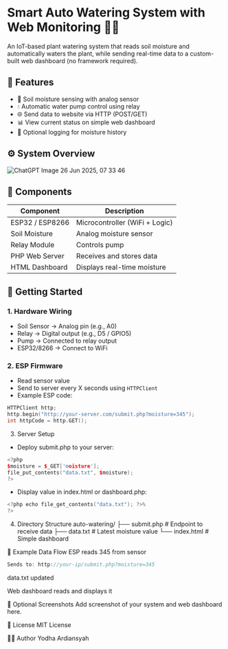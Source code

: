 # Smart Auto Watering System with Web Monitoring 🌱💧

An IoT-based plant watering system that reads soil moisture and automatically waters the plant, while sending real-time data to a custom-built web dashboard (no framework required).

## 🌟 Features

- 🌱 Soil moisture sensing with analog sensor
- 💧 Automatic water pump control using relay
- 🌐 Send data to website via HTTP (POST/GET)
- 📊 View current status on simple web dashboard
- 📅 Optional logging for moisture history

## ⚙️ System Overview

![ChatGPT Image 26 Jun 2025, 07 33 46](https://github.com/user-attachments/assets/dcb944f1-ac02-4cae-8ea8-ab09b7b4b70a)

## 🔧 Components

| Component         | Description                   |
|-------------------|-------------------------------|
| ESP32 / ESP8266   | Microcontroller (WiFi + Logic)|
| Soil Moisture     | Analog moisture sensor        |
| Relay Module      | Controls pump                 |
| PHP Web Server    | Receives and stores data      |
| HTML Dashboard    | Displays real-time moisture   |

## 🚀 Getting Started

### 1. Hardware Wiring

- Soil Sensor → Analog pin (e.g., A0)
- Relay → Digital output (e.g., D5 / GPIO5)
- Pump → Connected to relay output
- ESP32/8266 → Connect to WiFi

### 2. ESP Firmware

- Read sensor value
- Send to server every X seconds using `HTTPClient`
- Example ESP code:
```cpp
HTTPClient http;
http.begin("http://your-server.com/submit.php?moisture=345");
int httpCode = http.GET();
```
3. Server Setup
- Deploy submit.php to your server:
```cpp
<?php
$moisture = $_GET['moisture'];
file_put_contents("data.txt", $moisture);
?>
```
- Display value in index.html or dashboard.php:
```cpp
<?php echo file_get_contents("data.txt"); ?>%
?>
```
4. Directory Structure
auto-watering/
├── submit.php         # Endpoint to receive data
├── data.txt           # Latest moisture value
└── index.html         # Simple dashboard

🧪 Example Data Flow
ESP reads 345 from sensor
```cpp
Sends to: http://your-ip/submit.php?moisture=345
```
data.txt updated

Web dashboard reads and displays it

📸 Optional Screenshots
Add screenshot of your system and web dashboard here.

📜 License
MIT License

👨‍💻 Author
Yodha Ardiansyah
